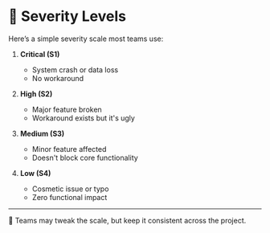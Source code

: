 # 🧱 Severity Levels

Here’s a simple severity scale most teams use:

1. **Critical (S1)**  
   - System crash or data loss  
   - No workaround

2. **High (S2)**  
   - Major feature broken  
   - Workaround exists but it's ugly

3. **Medium (S3)**  
   - Minor feature affected  
   - Doesn't block core functionality

4. **Low (S4)**  
   - Cosmetic issue or typo  
   - Zero functional impact

---

💬 Teams may tweak the scale, but keep it consistent across the project.
